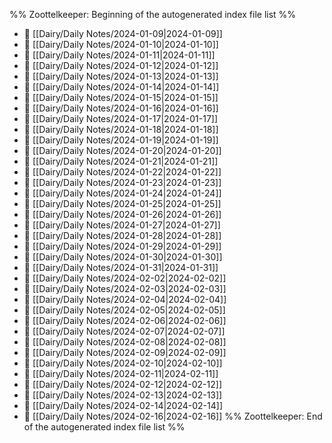 %% Zoottelkeeper: Beginning of the autogenerated index file list  %%
- 📄 [[Dairy/Daily Notes/2024-01-09|2024-01-09]]
- 📄 [[Dairy/Daily Notes/2024-01-10|2024-01-10]]
- 📄 [[Dairy/Daily Notes/2024-01-11|2024-01-11]]
- 📄 [[Dairy/Daily Notes/2024-01-12|2024-01-12]]
- 📄 [[Dairy/Daily Notes/2024-01-13|2024-01-13]]
- 📄 [[Dairy/Daily Notes/2024-01-14|2024-01-14]]
- 📄 [[Dairy/Daily Notes/2024-01-15|2024-01-15]]
- 📄 [[Dairy/Daily Notes/2024-01-16|2024-01-16]]
- 📄 [[Dairy/Daily Notes/2024-01-17|2024-01-17]]
- 📄 [[Dairy/Daily Notes/2024-01-18|2024-01-18]]
- 📄 [[Dairy/Daily Notes/2024-01-19|2024-01-19]]
- 📄 [[Dairy/Daily Notes/2024-01-20|2024-01-20]]
- 📄 [[Dairy/Daily Notes/2024-01-21|2024-01-21]]
- 📄 [[Dairy/Daily Notes/2024-01-22|2024-01-22]]
- 📄 [[Dairy/Daily Notes/2024-01-23|2024-01-23]]
- 📄 [[Dairy/Daily Notes/2024-01-24|2024-01-24]]
- 📄 [[Dairy/Daily Notes/2024-01-25|2024-01-25]]
- 📄 [[Dairy/Daily Notes/2024-01-26|2024-01-26]]
- 📄 [[Dairy/Daily Notes/2024-01-27|2024-01-27]]
- 📄 [[Dairy/Daily Notes/2024-01-28|2024-01-28]]
- 📄 [[Dairy/Daily Notes/2024-01-29|2024-01-29]]
- 📄 [[Dairy/Daily Notes/2024-01-30|2024-01-30]]
- 📄 [[Dairy/Daily Notes/2024-01-31|2024-01-31]]
- 📄 [[Dairy/Daily Notes/2024-02-02|2024-02-02]]
- 📄 [[Dairy/Daily Notes/2024-02-03|2024-02-03]]
- 📄 [[Dairy/Daily Notes/2024-02-04|2024-02-04]]
- 📄 [[Dairy/Daily Notes/2024-02-05|2024-02-05]]
- 📄 [[Dairy/Daily Notes/2024-02-06|2024-02-06]]
- 📄 [[Dairy/Daily Notes/2024-02-07|2024-02-07]]
- 📄 [[Dairy/Daily Notes/2024-02-08|2024-02-08]]
- 📄 [[Dairy/Daily Notes/2024-02-09|2024-02-09]]
- 📄 [[Dairy/Daily Notes/2024-02-10|2024-02-10]]
- 📄 [[Dairy/Daily Notes/2024-02-11|2024-02-11]]
- 📄 [[Dairy/Daily Notes/2024-02-12|2024-02-12]]
- 📄 [[Dairy/Daily Notes/2024-02-13|2024-02-13]]
- 📄 [[Dairy/Daily Notes/2024-02-14|2024-02-14]]
- 📄 [[Dairy/Daily Notes/2024-02-16|2024-02-16]]
%% Zoottelkeeper: End of the autogenerated index file list  %%
